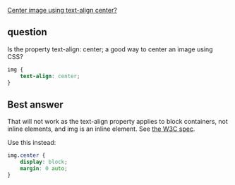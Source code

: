 ﻿[Center image using text-align center?](http://stackoverflow.com/questions/7055393/center-image-using-text-align-center)


## question

Is the property text-align: center; a good way to center an image using CSS?

```css
img {
    text-align: center;
}
```

## Best answer

That will not work as the text-align property applies to block containers, not inline elements, and img is an inline element.
 See [the W3C spec](http://www.w3.org/TR/CSS21/text.html#alignment-prop).

Use this instead:

```css
img.center {
    display: block;
    margin: 0 auto;
}
```